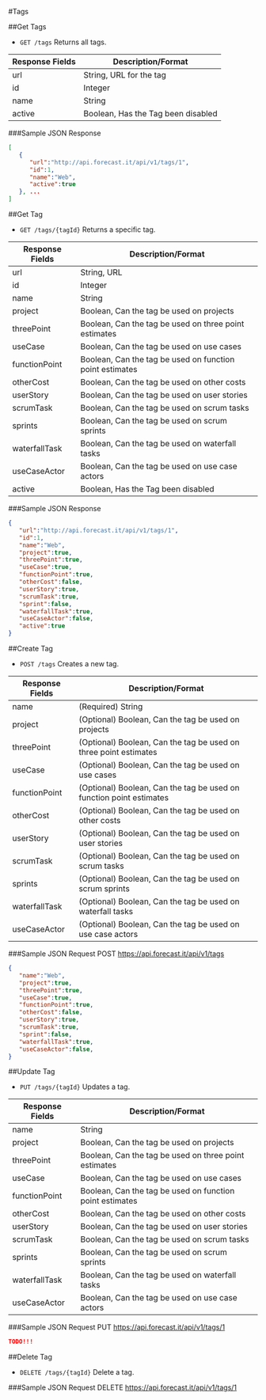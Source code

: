 #Tags

##Get Tags

* `GET /tags` Returns all tags.

|Response Fields | Description/Format|
|------------ | -------------|
|url | String, URL for the tag|
|id | Integer|
|name | String|
|active | Boolean, Has the Tag been disabled|

###Sample JSON Response
```json
[
   {
      "url":"http://api.forecast.it/api/v1/tags/1",
      "id":1,
      "name":"Web",
      "active":true
   }, ...
]
```

##Get Tag

* `GET /tags/{tagId}` Returns a specific tag.

|Response Fields | Description/Format|
|------------ | -------------|
|url | String, URL|
|id | Integer|
|name | String|
|project | Boolean, Can the tag be used on projects|
|threePoint | Boolean, Can the tag be used on three point estimates|
|useCase | Boolean, Can the tag be used on use cases|
|functionPoint | Boolean, Can the tag be used on function point estimates|
|otherCost | Boolean, Can the tag be used on other costs|
|userStory | Boolean, Can the tag be used on user stories|
|scrumTask | Boolean, Can the tag be used on scrum tasks|
|sprints | Boolean, Can the tag be used on scrum sprints|
|waterfallTask | Boolean, Can the tag be used on waterfall tasks|
|useCaseActor | Boolean, Can the tag be used on use case actors|
|active | Boolean, Has the Tag been disabled|

###Sample JSON Response
```json
{
   "url":"http://api.forecast.it/api/v1/tags/1",
   "id":1,
   "name":"Web",
   "project":true,
   "threePoint":true,
   "useCase":true,
   "functionPoint":true,
   "otherCost":false,
   "userStory":true,
   "scrumTask":true,
   "sprint":false,
   "waterfallTask":true,
   "useCaseActor":false,
   "active":true
}
```

##Create Tag

* `POST /tags` Creates a new tag.

|Response Fields | Description/Format|
|------------ | -------------|
|name | (Required) String|
|project | (Optional) Boolean, Can the tag be used on projects|
|threePoint | (Optional) Boolean, Can the tag be used on three point estimates|
|useCase | (Optional) Boolean, Can the tag be used on use cases|
|functionPoint | (Optional) Boolean, Can the tag be used on function point estimates|
|otherCost | (Optional) Boolean, Can the tag be used on other costs|
|userStory | (Optional) Boolean, Can the tag be used on user stories|
|scrumTask | (Optional) Boolean, Can the tag be used on scrum tasks|
|sprints | (Optional) Boolean, Can the tag be used on scrum sprints|
|waterfallTask | (Optional) Boolean, Can the tag be used on waterfall tasks|
|useCaseActor | (Optional) Boolean, Can the tag be used on use case actors|

###Sample JSON Request
POST https://api.forecast.it/api/v1/tags

```json
{
   "name":"Web",
   "project":true,
   "threePoint":true,
   "useCase":true,
   "functionPoint":true,
   "otherCost":false,
   "userStory":true,
   "scrumTask":true,
   "sprint":false,
   "waterfallTask":true,
   "useCaseActor":false,
}
```

##Update Tag

* `PUT /tags/{tagId}` Updates a tag.

|Response Fields | Description/Format|
|------------ | -------------|
|name | String|
|project | Boolean, Can the tag be used on projects|
|threePoint | Boolean, Can the tag be used on three point estimates|
|useCase | Boolean, Can the tag be used on use cases|
|functionPoint | Boolean, Can the tag be used on function point estimates|
|otherCost | Boolean, Can the tag be used on other costs|
|userStory | Boolean, Can the tag be used on user stories|
|scrumTask | Boolean, Can the tag be used on scrum tasks|
|sprints | Boolean, Can the tag be used on scrum sprints|
|waterfallTask | Boolean, Can the tag be used on waterfall tasks|
|useCaseActor | Boolean, Can the tag be used on use case actors|

###Sample JSON Request
PUT https://api.forecast.it/api/v1/tags/1

```json
TODO!!!
```

##Delete Tag

* `DELETE /tags/{tagId}` Delete a tag.

###Sample JSON Request
DELETE https://api.forecast.it/api/v1/tags/1
